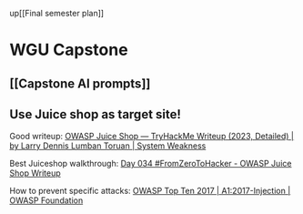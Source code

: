 up[[Final semester plan]]
# WGU Capstone
## [[Capstone AI prompts]]

## Use Juice shop as target site!
Good writeup: [OWASP Juice Shop — TryHackMe Writeup (2023, Detailed) | by Larry Dennis Lumban Toruan | System Weakness](https://systemweakness.com/owasp-juice-shop-tryhackme-walkthrough-2023-detailed-bea74989325b)

Best Juiceshop walkthrough: [Day 034 #FromZeroToHacker - OWASP Juice Shop Writeup](https://letslearnabout.net/hacking/from-zero-to-hero/day-034-owasp-juice-shop-writeup/)

How to prevent specific attacks: [OWASP Top Ten 2017 | A1:2017-Injection | OWASP Foundation](https://owasp.org/www-project-top-ten/2017/A1_2017-Injection.html)
